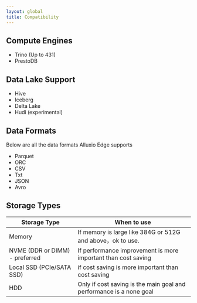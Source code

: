 ```yaml
---
layout: global
title: Compatibility
---
```


## Compute Engines
* Trino (Up to 431)
* PrestoDB

## Data Lake Support
* Hive
* Iceberg
* Delta Lake
* Hudi (experimental)

## Data Formats
Below are all the data formats Alluxio Edge supports

* Parquet
* ORC
* CSV
* Txt
* JSON
* Avro

## Storage Types

<table class="table table-striped">
  <thead>
    <tr>
      <th>Storage Type</th>
      <th>When to use</th>
    </tr>
  </thead>
  <tbody>
    <tr>
      <td>Memory</td>
      <td>If memory is large like 384G or 512G and above，ok to use.</td>
    </tr>
    <tr>
      <td>NVME (DDR or DIMM) - preferred</td>
      <td>If performance improvement is more important than cost saving</td>
    </tr>
    <tr>
      <td>Local SSD (PCIe/SATA SSD)</td>
      <td>if cost saving is more important than cost saving</td>
    </tr>
    <tr>
      <td>HDD</td>
      <td>Only if cost saving is the main goal and performance is a none goal</td>
    </tr>
  </tbody>
</table>